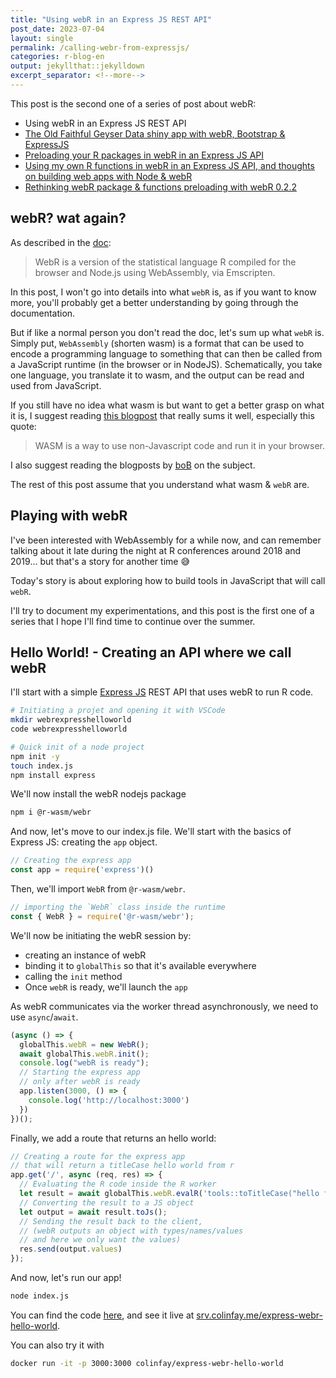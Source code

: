 ```yaml
---
title: "Using webR in an Express JS REST API"
post_date: 2023-07-04
layout: single
permalink: /calling-webr-from-expressjs/
categories: r-blog-en
output: jekyllthat::jekylldown
excerpt_separator: <!--more-->
---
```


This post is the second one of a series of post about webR:

+ Using webR in an Express JS REST API
+ [The Old Faithful Geyser Data shiny app with webR, Bootstrap & ExpressJS](/old-faithful-express-bootstrap-webr/)
+ [Preloading your R packages in webR in an Express JS API](/preloading-your-r-packages-in-webr-in-an-express-js-api/)
+ [Using my own R functions in webR in an Express JS API, and thoughts on building web apps with Node & webR](/using-own-functions-in-webr-node-js)
+ [Rethinking webR package & functions preloading with webR 0.2.2](/rethinking-packages-and-functions-preloading-in-webr-0.2.2/)

## webR? wat again?

As described in the [doc](https://docs.r-wasm.org/webr/latest/):

> WebR is a version of the statistical language R compiled for the browser and Node.js using WebAssembly, via Emscripten.

In this post, I won't go into details into what `webR` is, as if you want to know more, you'll probably get a better understanding by going through the documentation.

But if like a normal person you don't read the doc, let's sum up what `webR` is.
Simply put, `WebAssembly` (shorten wasm) is a format that can be used to encode a programming language to something that can then be called from a JavaScript runtime (in the browser or in NodeJS).
Schematically, you take one language, you translate it to wasm, and the output can be read and used from JavaScript.

If you still have no idea what wasm is but want to get a better grasp on what it is, I suggest reading [this blogpost](https://www.jesuisundev.com/en/understand-webassembly-in-5-minutes/) that really sums it well, especially this quote:

> WASM is a way to use non-Javascript code and run it in your browser.

I also suggest reading the blogposts by [boB](https://rud.is/b/) on the subject.

The rest of this post assume that you understand what wasm & `webR` are.

## Playing with webR

I've been interested with WebAssembly for a while now, and can remember talking about it late during the night at R conferences around 2018 and 2019... but that's a story for another time 😅

Today's story is about exploring how to build tools in JavaScript that will call `webR`.

I'll try to document my experimentations, and this post is the first one of a series that I hope I'll find time to continue over the summer.

## Hello World! - Creating an API where we call webR

I'll start with a simple [Express JS](https://expressjs.com/) REST API that uses webR to run R code.

```bash
# Initiating a projet and opening it with VSCode
mkdir webrexpresshelloworld
code webrexpresshelloworld

# Quick init of a node project
npm init -y
touch index.js
npm install express
```

We'll now install the webR nodejs package

```bash
npm i @r-wasm/webr
```

And now, let's move to our index.js file.
We'll start with the basics of Express JS: creating the `app` object.

```javascript
// Creating the express app
const app = require('express')()
```

Then, we'll import `WebR` from `@r-wasm/webr`.

```javascript
// importing the `WebR` class inside the runtime
const { WebR } = require('@r-wasm/webr');
```

We'll now be initiating the webR session by:
- creating an instance of webR
- binding it to `globalThis` so that it's available everywhere
- calling the `init` method
- Once `webR` is ready, we'll launch the `app`

As webR communicates via the worker thread asynchronously, we need to use `async`/`await`.

```javascript
(async () => {
  globalThis.webR = new WebR();
  await globalThis.webR.init();
  console.log("webR is ready");
  // Starting the express app
  // only after webR is ready
  app.listen(3000, () => {
    console.log('http://localhost:3000')
  })
})();
```

Finally, we add a route that returns an hello world:

```javascript
// Creating a route for the express app
// that will return a titleCase hello world from r
app.get('/', async (req, res) => {
  // Evaluating the R code inside the R worker
  let result = await globalThis.webR.evalR('tools::toTitleCase("hello from r!")');
  // Converting the result to a JS object
  let output = await result.toJs();
  // Sending the result back to the client,
  // (webR outputs an object with types/names/values
  // and here we only want the values)
  res.send(output.values)
});
```

And now, let's run our app!

```bash
node index.js
```

You can find the code [here](https://github.com/ColinFay/webr-examples/tree/main/express-webr-hello-world), and see it live at [srv.colinfay.me/express-webr-hello-world](https://srv.colinfay.me/express-webr-hello-world).

You can also try it with

```bash
docker run -it -p 3000:3000 colinfay/express-webr-hello-world
```
